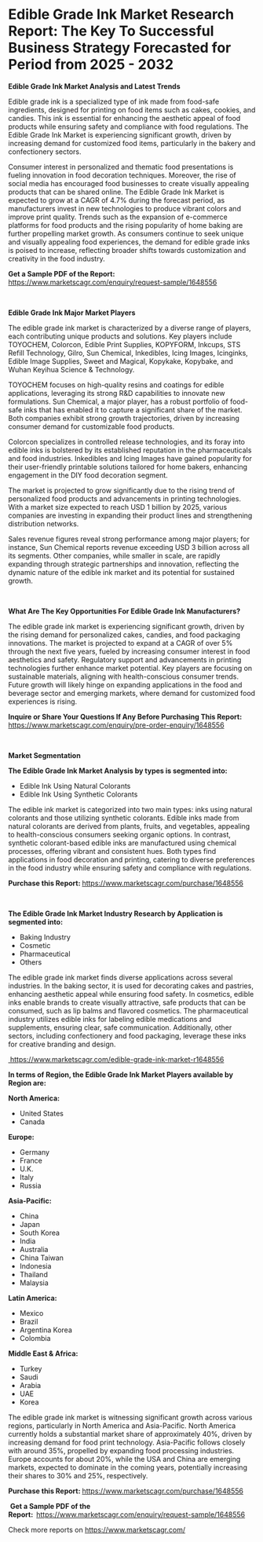 <p><h1>Edible Grade Ink Market Research Report: The Key To Successful Business Strategy Forecasted for Period from 2025 - 2032</h1></p><p><strong>Edible Grade Ink Market Analysis and Latest Trends</strong></p>
<p><p>Edible grade ink is a specialized type of ink made from food-safe ingredients, designed for printing on food items such as cakes, cookies, and candies. This ink is essential for enhancing the aesthetic appeal of food products while ensuring safety and compliance with food regulations. The Edible Grade Ink Market is experiencing significant growth, driven by increasing demand for customized food items, particularly in the bakery and confectionery sectors. </p><p>Consumer interest in personalized and thematic food presentations is fueling innovation in food decoration techniques. Moreover, the rise of social media has encouraged food businesses to create visually appealing products that can be shared online. The Edible Grade Ink Market is expected to grow at a CAGR of 4.7% during the forecast period, as manufacturers invest in new technologies to produce vibrant colors and improve print quality. Trends such as the expansion of e-commerce platforms for food products and the rising popularity of home baking are further propelling market growth. As consumers continue to seek unique and visually appealing food experiences, the demand for edible grade inks is poised to increase, reflecting broader shifts towards customization and creativity in the food industry.</p></p>
<p><strong>Get a Sample PDF of the Report:&nbsp;</strong> <a href="https://www.marketscagr.com/enquiry/request-sample/1648556?utm_campaign=3533&utm_medium=2&utm_source=Github&utm_content=ia&utm_term=25032025&utm_id=edible-grade-ink">https://www.marketscagr.com/enquiry/request-sample/1648556</a></p>
<p>&nbsp;</p>
<p><strong>Edible Grade Ink Major Market Players</strong></p>
<p><p>The edible grade ink market is characterized by a diverse range of players, each contributing unique products and solutions. Key players include TOYOCHEM, Colorcon, Edible Print Supplies, KOPYFORM, Inkcups, STS Refill Technology, Gilro, Sun Chemical, Inkedibles, Icing Images, Icinginks, Edible Image Supplies, Sweet and Magical, Kopykake, Kopybake, and Wuhan Keyihua Science & Technology. </p><p>TOYOCHEM focuses on high-quality resins and coatings for edible applications, leveraging its strong R&D capabilities to innovate new formulations. Sun Chemical, a major player, has a robust portfolio of food-safe inks that has enabled it to capture a significant share of the market. Both companies exhibit strong growth trajectories, driven by increasing consumer demand for customizable food products.</p><p>Colorcon specializes in controlled release technologies, and its foray into edible inks is bolstered by its established reputation in the pharmaceuticals and food industries. Inkedibles and Icing Images have gained popularity for their user-friendly printable solutions tailored for home bakers, enhancing engagement in the DIY food decoration segment.</p><p>The market is projected to grow significantly due to the rising trend of personalized food products and advancements in printing technologies. With a market size expected to reach USD 1 billion by 2025, various companies are investing in expanding their product lines and strengthening distribution networks.</p><p>Sales revenue figures reveal strong performance among major players; for instance, Sun Chemical reports revenue exceeding USD 3 billion across all its segments. Other companies, while smaller in scale, are rapidly expanding through strategic partnerships and innovation, reflecting the dynamic nature of the edible ink market and its potential for sustained growth.</p></p>
<p>&nbsp;</p>
<p><strong>What Are The Key Opportunities For Edible Grade Ink Manufacturers?</strong></p>
<p><p>The edible grade ink market is experiencing significant growth, driven by the rising demand for personalized cakes, candies, and food packaging innovations. The market is projected to expand at a CAGR of over 5% through the next five years, fueled by increasing consumer interest in food aesthetics and safety. Regulatory support and advancements in printing technologies further enhance market potential. Key players are focusing on sustainable materials, aligning with health-conscious consumer trends. Future growth will likely hinge on expanding applications in the food and beverage sector and emerging markets, where demand for customized food experiences is rising.</p></p>
<p><strong>Inquire or Share Your Questions If Any Before Purchasing This Report:</strong> <a href="https://www.marketscagr.com/enquiry/pre-order-enquiry/1648556?utm_campaign=3533&utm_medium=2&utm_source=Github&utm_content=ia&utm_term=25032025&utm_id=edible-grade-ink">https://www.marketscagr.com/enquiry/pre-order-enquiry/1648556</a></p>
<p>&nbsp;</p>
<p><strong>Market Segmentation</strong></p>
<p><strong>The Edible Grade Ink Market Analysis by types is segmented into:</strong></p>
<p><ul><li>Edible Ink Using Natural Colorants</li><li>Edible Ink Using Synthetic Colorants</li></ul></p>
<p><p>The edible ink market is categorized into two main types: inks using natural colorants and those utilizing synthetic colorants. Edible inks made from natural colorants are derived from plants, fruits, and vegetables, appealing to health-conscious consumers seeking organic options. In contrast, synthetic colorant-based edible inks are manufactured using chemical processes, offering vibrant and consistent hues. Both types find applications in food decoration and printing, catering to diverse preferences in the food industry while ensuring safety and compliance with regulations.</p></p>
<p><strong>Purchase this Report:&nbsp;</strong><a href="https://www.marketscagr.com/purchase/1648556?utm_campaign=3533&utm_medium=2&utm_source=Github&utm_content=ia&utm_term=25032025&utm_id=edible-grade-ink">https://www.marketscagr.com/purchase/1648556</a></p>
<p>&nbsp;</p>
<p><strong>The Edible Grade Ink Market Industry Research by Application is segmented into:</strong></p>
<p><ul><li>Baking Industry</li><li>Cosmetic</li><li>Pharmaceutical</li><li>Others</li></ul></p>
<p><p>The edible grade ink market finds diverse applications across several industries. In the baking sector, it is used for decorating cakes and pastries, enhancing aesthetic appeal while ensuring food safety. In cosmetics, edible inks enable brands to create visually attractive, safe products that can be consumed, such as lip balms and flavored cosmetics. The pharmaceutical industry utilizes edible inks for labeling edible medications and supplements, ensuring clear, safe communication. Additionally, other sectors, including confectionery and food packaging, leverage these inks for creative branding and design.</p></p>
<p><a href="https://www.marketscagr.com/edible-grade-ink-market-r1648556?utm_campaign=3533&utm_medium=2&utm_source=Github&utm_content=ia&utm_term=25032025&utm_id=edible-grade-ink">&nbsp;https://www.marketscagr.com/edible-grade-ink-market-r1648556</a></p>
<p><strong>In terms of Region, the Edible Grade Ink Market Players available by Region are:</strong></p>
<p>
    <p> <strong> North America: </strong>
        <ul>
            <li>United States</li>
            <li>Canada</li>
        </ul>
        </p> 
    <p> <strong> Europe: </strong>
        <ul>
            <li>Germany</li>
            <li>France</li>
            <li>U.K.</li>
            <li>Italy</li>
            <li>Russia</li>
        </ul>
        </p> 
    <p> <strong> Asia-Pacific: </strong>
        <ul>
            <li>China</li>
            <li>Japan</li>
            <li>South Korea</li>
            <li>India</li>
            <li>Australia</li>
            <li>China Taiwan</li>
            <li>Indonesia</li>
            <li>Thailand</li>
            <li>Malaysia</li>
        </ul>
        </p> 
    <p> <strong> Latin America: </strong>
        <ul>
            <li>Mexico</li>
            <li>Brazil</li>
            <li>Argentina Korea</li>
            <li>Colombia</li>
        </ul>
        </p> 
    <p> <strong> Middle East & Africa: </strong>
        <ul>
            <li>Turkey</li>
            <li>Saudi</li>
            <li>Arabia</li>
            <li>UAE</li>
            <li>Korea</li>
        </ul>
    </p>
    </p>
<p><p>The edible grade ink market is witnessing significant growth across various regions, particularly in North America and Asia-Pacific. North America currently holds a substantial market share of approximately 40%, driven by increasing demand for food print technology. Asia-Pacific follows closely with around 35%, propelled by expanding food processing industries. Europe accounts for about 20%, while the USA and China are emerging markets, expected to dominate in the coming years, potentially increasing their shares to 30% and 25%, respectively.</p></p>
<p><strong>Purchase this Report: </strong><a href="https://www.marketscagr.com/purchase/1648556?utm_campaign=3533&utm_medium=2&utm_source=Github&utm_content=ia&utm_term=25032025&utm_id=edible-grade-ink">https://www.marketscagr.com/purchase/1648556</a></p>
<p>&nbsp;<strong>Get a Sample PDF of the Report:&nbsp;&nbsp;</strong><a href="https://www.marketscagr.com/enquiry/request-sample/1648556?utm_campaign=3533&utm_medium=2&utm_source=Github&utm_content=ia&utm_term=25032025&utm_id=edible-grade-ink">https://www.marketscagr.com/enquiry/request-sample/1648556</a></p>
<p><strong></strong></p>
<p>Check more reports on <a href="https://www.marketscagr.com/?utm_campaign=3533&utm_medium=2&utm_source=Github&utm_content=ia&utm_term=25032025&utm_id=edible-grade-ink">https://www.marketscagr.com/</a></p>